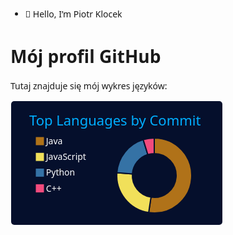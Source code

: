 - 👋 Hello, I’m Piotr Klocek


# Mój profil GitHub

Tutaj znajduje się mój wykres języków:

<svg xmlns="http://www.w3.org/2000/svg" width="340" height="200" viewBox="0 0 340 200"><style>* {
          font-family: 'Segoe UI', Ubuntu, "Helvetica Neue", Sans-Serif
        }</style><rect x="1" y="1" rx="5" ry="5" height="99%" width="99.41176470588235%" stroke="#000000" stroke-width="1" fill="#050f2c" stroke-opacity="0"></rect><text x="30" y="40" style="font-size: 22px; fill: #00aeff;">Top Languages by Commit</text><g transform="translate(0,40)"><g transform="translate(40,0)"><rect y="18" width="14" height="14" fill="#b07219" stroke="#050f2c" style="stroke-width: 1px;"></rect><rect y="43.2" width="14" height="14" fill="#f1e05a" stroke="#050f2c" style="stroke-width: 1px;"></rect><rect y="68.4" width="14" height="14" fill="#3572A5" stroke="#050f2c" style="stroke-width: 1px;"></rect><rect y="93.60000000000002" width="14" height="14" fill="#f34b7d" stroke="#050f2c" style="stroke-width: 1px;"></rect><text x="16.8" y="30" style="fill: #ffffff; font-size: 14px;">Java</text><text x="16.8" y="55.2" style="fill: #ffffff; font-size: 14px;">JavaScript</text><text x="16.8" y="80.4" style="fill: #ffffff; font-size: 14px;">Python</text><text x="16.8" y="105.60000000000002" style="fill: #ffffff; font-size: 14px;">C++</text></g><g transform="translate( 230, 80 )"><g class="arc"><path d="M3.67394039744206e-15,-60A60,60,0,1,1,-8.942535970570471,59.32984957350771L-5.216479316166108,34.6090789178795A35,35,0,1,0,2.1431318985078682e-15,-35Z" style="fill: #b07219; stroke-width: 2px;" stroke="#050f2c"></path></g><g class="arc"><path d="M-8.942535970570471,59.32984957350771A60,60,0,0,1,-59.832227830870806,-4.4838056151854655L-34.902132901341304,-2.6155532755248547A35,35,0,0,0,-5.216479316166108,34.6090789178795Z" style="fill: #f1e05a; stroke-width: 2px;" stroke="#050f2c"></path></g><g class="arc"><path d="M-59.832227830870806,-4.4838056151854655A60,60,0,0,1,-17.68531046465423,-57.33436834716846L-10.316431104381634,-33.44504820251493A35,35,0,0,0,-34.902132901341304,-2.6155532755248547Z" style="fill: #3572A5; stroke-width: 2px;" stroke="#050f2c"></path></g><g class="arc"><path d="M-17.68531046465423,-57.33436834716846A60,60,0,0,1,4.226888398968133e-14,-60L2.4656848993980778e-14,-35A35,35,0,0,0,-10.316431104381634,-33.44504820251493Z" style="fill: #f34b7d; stroke-width: 2px;" stroke="#050f2c"></path></g></g></g></svg>
